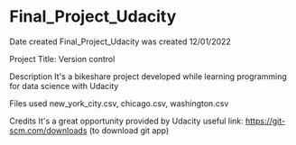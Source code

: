 # Final_Project_Udacity

Date created 
Final_Project_Udacity was created 12/01/2022

Project Title: Version control

Description It's a bikeshare project developed while learning programming for data science with Udacity

Files used new_york_city.csv, chicago.csv, washington.csv

Credits It's a great opportunity provided by Udacity
useful link: https://git-scm.com/downloads (to download git app)
